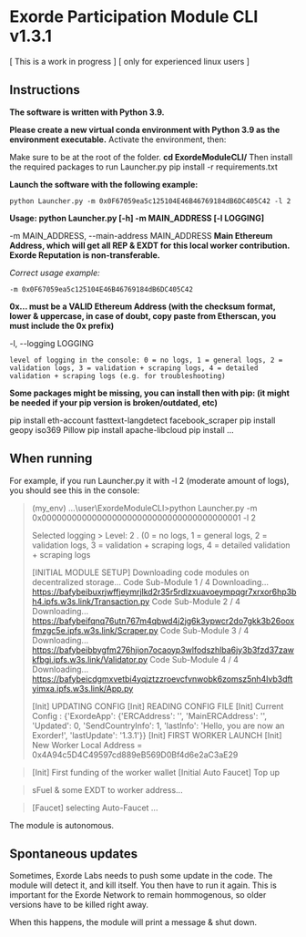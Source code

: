 
# Exorde Participation Module CLI v1.3.1

[ This is a work in progress ] 
[ only for experienced linux users ]

## Instructions

**The software is written with Python 3.9.**

**Please create a new virtual conda environment with Python 3.9 as the environment executable.**
Activate the environment, then:

Make sure to be at the root of the folder.
**cd ExordeModuleCLI/**
Then install the required packages to run Launcher.py
    pip install -r requirements.txt

**Launch the software with the following example:**

    python Launcher.py -m 0x0F67059ea5c125104E46B46769184dB6DC405C42 -l 2

**Usage: python Launcher.py [-h] -m MAIN_ADDRESS [-l LOGGING]**

 -m MAIN_ADDRESS, --main-address MAIN_ADDRESS
**Main Ethereum Address, which will get all REP & EXDT for this local worker contribution. Exorde Reputation is
 non-transferable.**

 *Correct usage example:*

    -m 0x0F67059ea5c125104E46B46769184dB6DC405C42

  **0x... must be a VALID Ethereum Address (with the checksum format, lower &  uppercase, in case of doubt, copy paste from Etherscan, you must include the 0x prefix)**   

-l,  --logging LOGGING

    level of logging in the console: 0 = no logs, 1 = general logs, 2 = validation logs, 3 = validation + scraping logs, 4 = detailed validation + scraping logs (e.g. for troubleshooting)


**Some packages might be missing, you can install then with pip: (it might be needed if your pip version is broken/outdated, etc)**

pip install eth-account fasttext-langdetect facebook_scraper
pip install geopy iso369 Pillow
pip install apache-libcloud
pip install ...

## When running

For example, if you run Launcher.py it with -l 2 (moderate amount of logs), you should see this in the console:

> (my_env) \...\user\ExordeModuleCLI>python Launcher.py -m 0x0000000000000000000000000000000000000001 -l 2 
> 
> Selected logging > Level:  2 .  (0 = no logs, 1 = general logs, 2 = validation logs, 3 =
> validation + scraping logs, 4 = detailed validation + scraping logs
> 
> [INITIAL MODULE SETUP] Downloading code modules on decentralized
> storage...
>         Code Sub-Module  1  /  4        Downloading...   https://bafybeibuxrjwffjeymrjlkd2r35r5rdlzxuavoeympqgr7xrxor6hp3bh4.ipfs.w3s.link/Transaction.py
>         Code Sub-Module  2  /  4        Downloading...   https://bafybeifqnq76utn767m4qbwd4j2jg6k3ypwcr2do7gkk3b26ooxfmzgc5e.ipfs.w3s.link/Scraper.py
>         Code Sub-Module  3  /  4        Downloading...   https://bafybeibbygfm276hjion7ocaoyp3wlfodszhlba6jy3b3fzd37zawkfbgi.ipfs.w3s.link/Validator.py
>         Code Sub-Module  4  /  4        Downloading...   https://bafybeicdgmxvetbi4yqjztzzroevcfvnwobk6zomsz5nh4lvb3dftyimxa.ipfs.w3s.link/App.py
> 
> [Init] UPDATING CONFIG [Init] READING CONFIG FILE [Init] Current Config :  {'ExordeApp': {'ERCAddress': '', 'MainERCAddress': '',  'Updated': 0, 'SendCountryInfo': 1, 'lastInfo': 'Hello, you are now an
> Exorder!', 'lastUpdate': '1.3.1'}}
>  [Init] FIRST WORKER LAUNCH
>  [Init] New Worker Local Address =  0x4A94c5D4C49597cd889eB569D0Bf4d6e2aC3aE29

> [Init] First funding of the worker wallet [Initial Auto Faucet] Top up

> sFuel & some EXDT to worker address... 

> [Faucet] selecting Auto-Faucet ...

The module is autonomous.

## Spontaneous updates

Sometimes, Exorde Labs needs to push some update in the code. The module will detect it, and kill itself.
You then have to run it again. This is important for the Exorde Network to remain hommogenous, so older versions have to be killed right away.

When this happens, the module will print a message & shut down.
